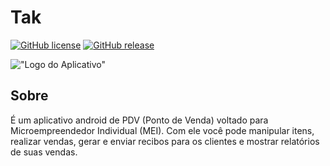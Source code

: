 # Tak
[![GitHub license](https://img.shields.io/badge/licen%C3%A7a-%20BSD--3--Clause%20License%20-blue)](https://github.com/ricardoMonteiroTavares/Tak/blob/master/LICENSE)
[![GitHub release](https://img.shields.io/badge/vers%C3%A3o-1.0.0-blueviolet)](https://github.com/ricardoMonteiroTavares/Tak/releases)

!["Logo do Aplicativo"](https://raw.githubusercontent.com/ricardoMonteiroTavares/Tak/master/tak/android/app/src/main/res/mipmap-xxxhdpi/ic_launcher.png)

## Sobre
É um aplicativo android de PDV (Ponto de Venda) voltado para Microempreendedor Individual (MEI). 
Com ele você pode manipular itens, realizar vendas, gerar e enviar recibos para os clientes e mostrar relatórios de suas vendas.
